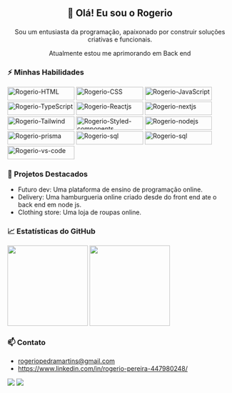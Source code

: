 <!-- Título -->
## <p align="center">👋 Olá! Eu sou o Rogerio </p>



<!-- Sobre mim -->
<p align="center"> Sou um entusiasta da programação, apaixonado por construir soluções criativas e funcionais.</p>
<p align="center"> Atualmente estou me aprimorando em Back end</p>


<!-- Habilidades -->
### ⚡ Minhas Habilidades
<div>
  <img  alt="Rogerio-HTML" height="30" width="150" src="https://img.shields.io/badge/HTML-%23E34F26?style=for-the-badge&logo=html5&logoColor=white" />
  
  <img  alt="Rogerio-CSS" height="30" width="150" src="https://img.shields.io/badge/CSS-%231572B6?style=for-the-badge&logo=css3&logoColor=white" />
  
  <img  alt="Rogerio-JavaScript" height="30" width="150" src="https://img.shields.io/badge/JavaScript-%23F7DF1E?style=for-the-badge&logo=javascript&logoColor=black">
  
  <img  alt="Rogerio-TypeScript" height="30" width="150" src="https://img.shields.io/badge/TypeScript-%23007ACC?style=for-the-badge&logo=typescript&logoColor=white">
  
  
  
  <img  alt="Rogerio-Reactjs" height="30" width="150" src="https://img.shields.io/badge/React.js-%23007ACC?style=for-the-badge&logo=react&logoColor=white">
  
  <img  alt="Rogerio-nextjs" height="30" width="150" src="https://img.shields.io/badge/-Next.js-%23007ACC?style=for-the-badge&logo=next.js&logoColor=white">
 
  <img  alt="Rogerio-Tailwind" height="30" width="150" src="https://img.shields.io/badge/Tailwind%20CSS-%2361DAFB?style=for-the-badge&logo=tailwind-css&logoColor=white">
  
   <img  alt="Rogerio-Styled-components" height="30" width="150" src="https://img.shields.io/badge/Styled%20Components-%23DB7093?style=for-the-badge&logo=styled-components&logoColor=white">
  
  <img  alt="Rogerio-nodejs" height="30" width="150" src="https://img.shields.io/badge/Node.js-%23339933?style=for-the-badge&logo=node.js&logoColor=white">
  <img  alt="Rogerio-prisma" height="30" width="150" src="https://img.shields.io/badge/Prisma-%230E1A36?style=for-the-badge&logo=prisma&logoColor=white">
  <img  alt="Rogerio-sql" height="30" width="150" src="https://img.shields.io/badge/SQL-%2300758F?style=for-the-badge&logo=sql&logoColor=white">
  <img  alt="Rogerio-sql" height="30" width="150" src="https://img.shields.io/badge/Python-%233776AB?style=for-the-badge&logo=python&logoColor=white">
  
  <img  alt="Rogerio-vs-code" height="30" width="150" src="https://img.shields.io/badge/-VS%20Code-%23007ACC?style=for-the-badge&logo=visual-studio-code&logoColor=white">
  
 
  
  
  
</div>

<!-- Projetos Destacados -->
### 🚀 Projetos Destacados

- Futuro dev: Uma plataforma de ensino de programação online.
- Delivery: Uma hamburgueria online criado desde do front end ate o back end em node js.
- Clothing store: Uma loja de roupas online.

<!-- Estatísticas do GitHub -->
### 📈 Estatísticas do GitHub


<div styled="display: flex;">
  <img height="180em" src="https://github-readme-stats.vercel.app/api?username=rogeriosouz&show_icons=true&theme=dark"/>
  <img height="180em" src="https://github-readme-stats.vercel.app/api/top-langs/?username=rogeriosouz&layout=compact&langs_count=7&theme=dark"/>
</div>



<!-- Contato -->
### 📫 Contato

- rogeriopedramartins@gmail.com
- https://www.linkedin.com/in/rogerio-pereira-447980248/

<!-- Ícones e Emojis -->

<p>
  <a href="https://www.linkedin.com/in/rogerio-pereira-447980248/"><img src="https://img.icons8.com/color/48/000000/linkedin.png"/></a>
  <a href="rogeriopedramartins@gmail.com"><img src="https://img.icons8.com/color/48/000000/gmail.png"/></a>
</p>


<!--  ![Snake animation](https://github.com/rogeriosouz/rogeriosouz/blob/output/github-contribution-grid-snake.svg) -->
